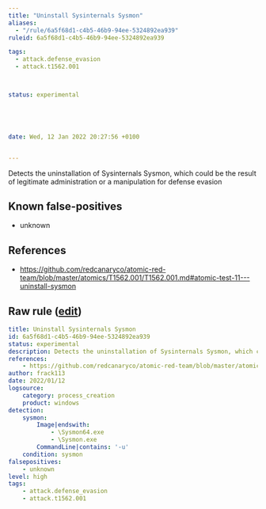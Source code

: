 ```yaml
---
title: "Uninstall Sysinternals Sysmon"
aliases:
  - "/rule/6a5f68d1-c4b5-46b9-94ee-5324892ea939"
ruleid: 6a5f68d1-c4b5-46b9-94ee-5324892ea939

tags:
  - attack.defense_evasion
  - attack.t1562.001



status: experimental





date: Wed, 12 Jan 2022 20:27:56 +0100


---
```


Detects the uninstallation of Sysinternals Sysmon, which could be the result of legitimate administration or a manipulation for defense evasion

<!--more-->


## Known false-positives

* unknown



## References

* https://github.com/redcanaryco/atomic-red-team/blob/master/atomics/T1562.001/T1562.001.md#atomic-test-11---uninstall-sysmon


## Raw rule ([edit](https://github.com/SigmaHQ/sigma/edit/master/rules/windows/process_creation/proc_creation_win_uninstall_sysmon.yml))
```yaml
title: Uninstall Sysinternals Sysmon 
id: 6a5f68d1-c4b5-46b9-94ee-5324892ea939
status: experimental
description: Detects the uninstallation of Sysinternals Sysmon, which could be the result of legitimate administration or a manipulation for defense evasion
references:
    - https://github.com/redcanaryco/atomic-red-team/blob/master/atomics/T1562.001/T1562.001.md#atomic-test-11---uninstall-sysmon
author: frack113
date: 2022/01/12
logsource:
    category: process_creation
    product: windows
detection:
    sysmon:
        Image|endswith: 
            - \Sysmon64.exe
            - \Sysmon.exe
        CommandLine|contains: '-u'
    condition: sysmon
falsepositives:
    - unknown
level: high
tags:
    - attack.defense_evasion
    - attack.t1562.001

```
